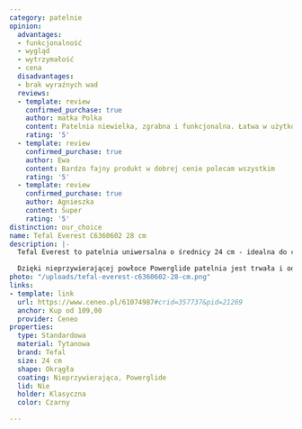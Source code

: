 ```yaml
---
category: patelnie
opinion:
  advantages:
  - funkcjonalność
  - wygląd
  - wytrzymałość
  - cena
  disadvantages:
  - brak wyraźnych wad
  reviews:
  - template: review
    confirmed_purchase: true
    author: matka Polka
    content: Patelnia niewielka, zgrabna i funkcjonalna. Łatwa w użytkowaniu i czyszczeniu.
    rating: '5'
  - template: review
    confirmed_purchase: true
    author: Ewa
    content: Bardzo fajny produkt w dobrej cenie polecam wszystkim
    rating: '5'
  - template: review
    confirmed_purchase: true
    author: Agnieszka
    content: Super
    rating: '5'
distinction: our_choice
name: Tefal Everest C6360602 28 cm
description: |-
  Tefal Everest to patelnia uniwersalna o średnicy 24 cm - idealna do codziennego smażenia. Jej powłoka została wzbogacona minerałami, nadając naczyniu nową jakość i wysoki komfort gotowania. Wskaźnik temperatury Tefal Thermo-Spot sprawia, że smażenie jest łatwe i przyjemne zarówno dla kuchmistrzów, jak i amatorów domowego zacisza.

  Dzięki nieprzywierającej powłoce Powerglide patelnia jest trwała i odporna na zarysowania powstałe podczas codziennego smażenia. Jednocześnie zapobiega przywieraniu dań i minimalizuje ryzyko przypalenia posiłków. Trwałe powłoki - wewnętrzna, jak i zewnętrzna pozwalają na używanie metalowych akcesoriów kuchennych oraz wykorzystywanie rozmaitych technik gotowania. Klasyczna rączka zapewnia komfortowe trzymanie naczynia. Ponadto, producent wyposażył naczynie w innowacyjny wskaźnik temperatury Thermo Spot. Ta innowacyjna technologia umożliwia kontrolowanie stopnia wysmażenia każdego posiłku, zachowując jednocześnie smak i aromat przygotowywanych potraw.
photo: "/uploads/tefal-everest-c6360602-28-cm.png"
links:
- template: link
  url: https://www.ceneo.pl/61074987#crid=357737&pid=21269
  anchor: Kup od 109,00
  provider: Ceneo
properties:
  type: Standardowa
  material: Tytanowa
  brand: Tefal
  size: 24 cm
  shape: Okrągła
  coating: Nieprzywierająca, Powerglide
  lid: Nie
  holder: Klasyczna
  color: Czarny

---
```

